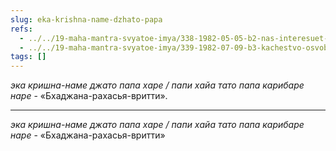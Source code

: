 ```yaml
---
slug: eka-krishna-name-dzhato-papa
refs:
  - ../../19-maha-mantra-svyatoe-imya/338-1982-05-05-b2-nas-interesuet-kachestvo-povtoreniya-svyatogo-imeni.md
  - ../../19-maha-mantra-svyatoe-imya/339-1982-07-09-b3-kachestvo-osvobozhdaet-nas-ot-rabstva-matematiki.md
tags: []
---
```


*эка кришна-наме джато папа харе / папи хайа тато папа карибаре наре* - «Бхаджана-рахасья-вритти».

---

*эка кришна-наме джато папа харе / папи хайа тато папа карибаре наре* - «Бхаджана-рахасья-вритти»
